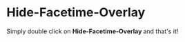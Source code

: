 # Hide-Facetime-Overlay

Simply double click on <Strong> Hide-Facetime-Overlay </Strong> and that's it!
